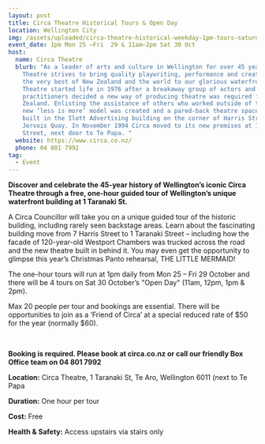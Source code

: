 ```yaml
---
layout: post
title: Circa Theatre Historical Tours & Open Day
location: Wellington City
img: /assets/uploaded/circa-theatre-historical-weekday-1pm-tours-saturday-open-day.png
event_date: 1pm Mon 25 –Fri  29 & 11am–2pm Sat 30 Oct
host:
  name: Circa Theatre
  blurb: "As a leader of arts and culture in Wellington for over 45 years, Circa
    Theatre strives to bring quality playwriting, performance and creativity and
    the very best of New Zealand and the world to our glorious waterfront. Circa
    Theatre started life in 1976 after a breakaway group of actors and theatre
    practitioners decided a new way of producing theatre was required for New
    Zealand. Enlisting the assistance of others who worked outside of theatre, a
    new ‘less is more’ model was created and a pared-back theatre space was
    built in the Ilott Advertising building on the corner of Harris Street and
    Jervois Quay. In November 1994 Circa moved to its new premises at 1 Taranaki
    Street, next door to Te Papa. "
  website: https://www.circa.co.nz/
  phone: 04 801 7992
tag:
  - Event
---
```

**Discover and celebrate the 45-year history of Wellington’s iconic Circa Theatre through a free, one-hour guided tour of Wellington’s unique waterfront building at 1 Taranaki St.** 

A Circa Councillor will take you on a unique guided tour of the historic building, including rarely seen backstage areas. Learn about the fascinating building move from 7 Harris Street to 1 Taranaki Street – including how the facade of 120-year-old Westport Chambers was trucked across the road and the new theatre built in behind it. You may even get the opportunity to glimpse this year’s Christmas Panto rehearsal, THE LITTLE MERMAID!

The one-hour tours will run at 1pm daily from Mon 25 – Fri 29 October and there will be 4 tours on Sat 30 October’s "Open Day" (11am, 12pm, 1pm & 2pm). 

Max 20 people per tour and bookings are essential. There will be opportunities to join as a ‘Friend of Circa’ at a special reduced rate of $50 for the year (normally $60).

<br>

**Booking is required. Please book at circa.co.nz or call our friendly Box Office team on 04 801 7992** 

**Location:** Circa Theatre, 1 Taranaki St, Te Aro, Wellington 6011 (next to Te Papa

**Duration:** One hour per tour

**Cost:** Free

**Health & Safety:** Access upstairs via stairs only